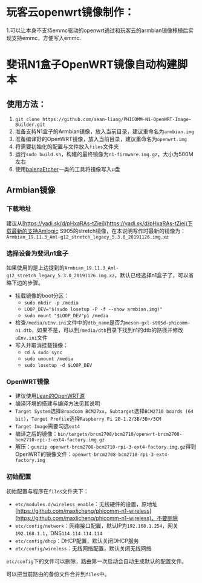 # 玩客云openwrt镜像制作：
1.可以让本身不支持emmc驱动的openwrt通过和玩客云的armbian镜像移植后实现支持emmc，方便写入emmc.

# 斐讯N1盒子OpenWRT镜像自动构建脚本

## 使用方法：

1. `git clone https://github.com/sean-liang/PHICOMM-N1-OpenWRT-Image-Builder.git`
2. 准备支持N1盒子的Armbian镜像，放入当前目录，建议重命名为`armbian.img`
3. 准备编译好的OpenWRT镜像，放入当前目录，建议重命名为`openwrt.img`
4. 将需要初始化的配置与文件放入`files`文件夹 
5. 运行`sudo build.sh`，构建的最终镜像为`n1-firmware.img.gz`，大小为500M左右
6. 使用[balenaEtcher](https://www.balena.io/etcher/)一类的工具将镜像写入u盘

## Armbian镜像

### 下载地址

建议从[https://yadi.sk/d/pHxaRAs-tZiei](https://yadi.sk/d/pHxaRAs-tZiei)下载最新的支持Amlogic S905的stretch镜像，在本说明写作时最新的镜像为：`Armbian_19.11.3_Aml-g12_stretch_legacy_5.3.0_20191126.img.xz`

### 选择设备为斐讯n1盒子

如果使用的是上边提到的`Armbian_19.11.3_Aml-g12_stretch_legacy_5.3.0_20191126.img.xz`，默认已经选择n1盒子了，可以省略下边的步骤。

* 挂载镜像的boot分区：	
	* `sudo mkdir -p /media`
	* `LOOP_DEV="$(sudo losetup -P -f --show armbian.img)"`
	* `sudo mount "$LOOP_DEV"p1 /media`
* 检查`/media/uEnv.ini`文件中的`dtb_name`是否为`meson-gxl-s905d-phicomm-n1.dtb`，如果不是，可以到`/media/dtb`目录下找到n1的dtb的路径并修改`uEnv.ini`文件
* 写入并取消挂载镜像：
	* `cd & sudo sync` 
	* `sudo umount /media`
	* `sudo losetup -d $LOOP_DEV`

### OpenWRT镜像

* 建议使用[Lean的OpenWRT源](https://github.com/coolsnowwolf/lede)
* 编译环境的搭建与编译方法见其说明
* `Target System`选择`Broadcom BCM27xx`，`Subtarget`选择`BCM2710 boards (64 bit)`，`Target Profile`选择`Raspberry Pi 2B-1.2/3B/3B+/3CM`
* `Target Image`需要勾选`ext4`
* 编译之后的镜像：`bin/targets/brcm2708/bcm2710/openwrt-brcm2708-bcm2710-rpi-3-ext4-factory.img.gz`
* 解压：`gunzip openwrt-brcm2708-bcm2710-rpi-3-ext4-factory.img.gz`得到OpenWRT的镜像文件：`openwrt-brcm2708-bcm2710-rpi-3-ext4-factory.img`

### 初始配置

初始配置与程序在`files`文件夹下：

* `etc/modules.d/wireless_enable`：无线硬件的设置，原地址[https://github.com/maxlicheng/phicomm-n1-wireless](https://github.com/maxlicheng/phicomm-n1-wireless)，不要删除
* `etc/config/network`：网络接口配置，默认IP为`192.168.1.254`，网关`192.168.1.1`，DNS`114.114.114.114`
* `etc/config/dhcp`：DHCP配置，默认关闭DHCP服务
* `etc/config/wireless`：无线网络配置，默认关闭无线网络

`etc/config`下的文件可以删除，路由第一次启动会自动生成默认的配置文件。

可以把当前路由的备份文件合并到`files`中。
